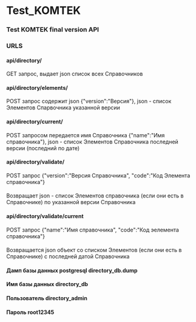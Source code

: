 # Test_KOMTEK
### Test KOMTEK final version API
### URLS
#### api/directory/                   
GET запрос, выдает json список всех Справочников
#### api/directory/elements/          
POST запрос содержит json {"version":"Версия"}, json - список Элементов Спарвочника указанной версии
#### api/directory/current/           
POST запросом передается имя Справочника {"name":"Имя справочника"}, json - список Элементов Справочника последней версии (последний по дате)
#### api/directory/validate/          
POST запрос {"version":"Версия Справочника", "code":"Код Элемента справочника"}
####                                  
Возвращает json - список Элементов справочника (если они есть в Справочнике) по указанной версии Справочника
#### api/directory/validate/current   
POST запрос {"name":"Имя справочника", "code":"Код эелемента справочника"}
####                                  
Возвращается json объект со списком Элементов (если они есть в Справочнике) с последней датой Справочника
#### Дамп базы данных postgresql      directory_db.dump
#### Имя базы данных                  directory_db
#### Пользователь                     directory_admin
#### Пароль                           root12345
                           

